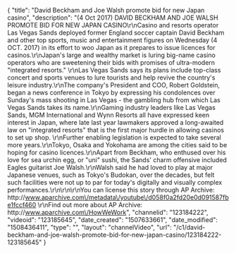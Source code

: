 {
    "title": "David Beckham and Joe Walsh promote bid for new Japan casino",
    "description": "(4 Oct 2017) DAVID BECKHAM AND JOE WALSH PROMOTE BID FOR NEW JAPAN CASINO\r\nCasino and resorts operator Las Vegas Sands deployed former England soccer captain David Beckham and other top sports, music and entertainment figures on Wednesday (4 OCT. 2017) in its effort to woo Japan as it prepares to issue licences for casinos.\r\nJapan's large and wealthy market is luring big-name casino operators who are sweetening their bids with promises of ultra-modern \"integrated resorts.\" \r\nLas Vegas Sands says its plans include top-class concert and sports venues to lure tourists and help revive the country's leisure industry.\r\nThe company's President and COO, Robert Goldstein, began a news conference in Tokyo by expressing his condolences over Sunday's mass shooting in Las Vegas - the gambling hub from which Las Vegas Sands takes its name.\r\nGaming industry leaders like Las Vegas Sands, MGM International and Wynn Resorts all have expressed keen interest in Japan, where late last year lawmakers approved a long-awaited law on \"integrated resorts\" that is the first major hurdle in allowing casinos to set up shop. \r\nFurther enabling legislation is expected to take several more years.\r\nTokyo, Osaka and Yokohama are among the cities said to be hoping for casino licences.\r\nApart from Beckham, who enthused over his love for sea urchin egg, or \"uni\" sushi, the Sands' charm offensive included Eagles guitarist Joe Walsh.\r\nWalsh said he had loved to play at major Japanese venues, such as Tokyo's Budokan, over the decades, but felt such facilities were not up to par for today's digitally and visually complex performances.\r\n\r\n\r\nYou can license this story through AP Archive: http:\/\/www.aparchive.com\/metadata\/youtube\/d058f0a2fd20e0d091587fbe1fccf460 \r\nFind out more about AP Archive: http:\/\/www.aparchive.com\/HowWeWork",
    "channelid": "123184222",
    "videoid": "123185645",
    "date_created": "1507633661",
    "date_modified": "1508436411",
    "type": "",
    "layout": "channelVideo",
    "url": "\/c1\/david-beckham-and-joe-walsh-promote-bid-for-new-japan-casino\/123184222-123185645"
}